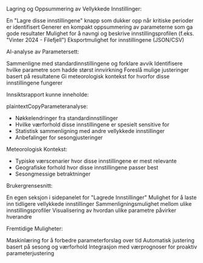 Lagring og Oppsummering av Vellykkede Innstillinger:


En "Lagre disse innstillingene" knapp som dukker opp når kritiske perioder er identifisert
Generer en kompakt oppsummering av parameterne som ga gode resultater
Mulighet for å navngi og beskrive innstillingsprofilen (f.eks. "Vinter 2024 - Filefjell")
Eksportmulighet for innstillingene (JSON/CSV)


AI-analyse av Parametersett:


Sammenligne med standardinnstillingene og forklare avvik
Identifisere hvilke parametre som hadde størst innvirkning
Foreslå mulige justeringer basert på resultatene
Gi meteorologisk kontekst for hvorfor disse innstillingene fungerer


Innsiktsrapport kunne inneholde:

plaintextCopyParameteranalyse:
- Nøkkelendringer fra standardinnstillinger
- Hvilke værforhold disse innstillingene er spesielt sensitive for
- Statistisk sammenligning med andre vellykkede innstillinger
- Anbefalinger for sesongjusteringer

Meteorologisk Kontekst:
- Typiske værscenarier hvor disse innstillingene er mest relevante
- Geografiske forhold hvor disse innstillingene passer best
- Sesongmessige betraktninger

Brukergrensesnitt:


En egen seksjon i sidepanelet for "Lagrede Innstillinger"
Mulighet for å laste inn tidligere vellykkede innstillinger
Sammenligningsmulighet mellom ulike innstillingsprofiler
Visualisering av hvordan ulike parametre påvirker hverandre


Fremtidige Muligheter:


Maskinlæring for å forbedre parameterforslag over tid
Automatisk justering basert på sesong og værforhold
Integrasjon med værprognoser for proaktiv parameterjustering
